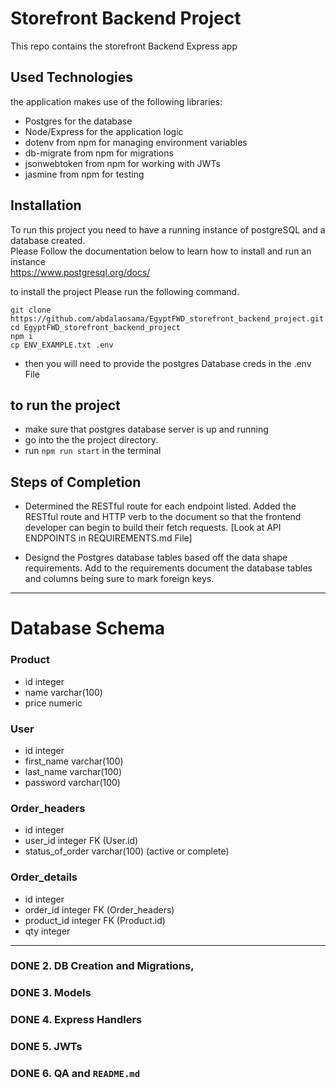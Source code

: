 # Storefront Backend Project
This repo contains the storefront Backend Express app

## Used Technologies
the application makes use of the following libraries:
- Postgres for the database
- Node/Express for the application logic
- dotenv from npm for managing environment variables
- db-migrate from npm for migrations
- jsonwebtoken from npm for working with JWTs
- jasmine from npm for testing


## Installation
To run this project you need to have a running instance of postgreSQL and a database created. <br>
Please Follow the documentation below to learn how to install and run an instance<br>
https://www.postgresql.org/docs/

to install the project Please run the following command.

```
git clone https://github.com/abdalaosama/EgyptFWD_storefront_backend_project.git
cd EgyptFWD_storefront_backend_project
npm i
cp ENV_EXAMPLE.txt .env
```
- then you will need to provide the postgres Database creds in the .env File

## to run the project 
    
- make sure that postgres database server is up and running
- go into the the project directory.
- run `npm run start` in the terminal

## Steps of Completion
- Determined the RESTful route for each endpoint listed. Added the RESTful route and HTTP verb to the document so that the frontend developer can begin to build their fetch requests.  [Look at API ENDPOINTS in REQUIREMENTS.md File]

- Designd the Postgres database tables based off the data shape requirements. Add to the requirements document the database tables and columns being sure to mark foreign keys.   
----------------------------------------------------------
# Database Schema
### Product
- id                integer
- name              varchar(100)
- price             numeric

### User
- id                integer
- first_name        varchar(100)
- last_name         varchar(100)
- password          varchar(100)

### Order_headers
- id                integer
- user_id           integer FK (User.id)
- status_of_order   varchar(100) (active or complete) 

### Order_details
- id                integer
- order_id          integer FK (Order_headers)
- product_id        integer FK (Product.id)
- qty               integer
----------------------------------------------------------

### DONE 2.  DB Creation and Migrations, 

### DONE 3. Models 

### DONE 4. Express Handlers 

### DONE 5. JWTs 

### DONE 6. QA and `README.md` 

